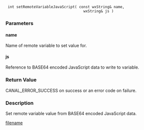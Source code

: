 



```clike
 int setRemoteVariableJavaScript( const wxString& name, 
                                    wxString& js )
```

### Parameters

#### name
Name of remote variable to set value for.

#### js
Reference to BASE64 encoded JavaScript data to write to variable.

### Return Value
CANAL_ERROR_SUCCESS on success or an error code on failure. 

### Description
Set remote variable value from BASE64 encoded JavaScript data. 



[filename](./bottom_copyright.md ':include')